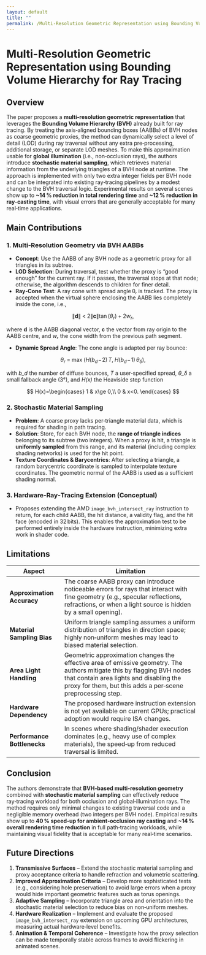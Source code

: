 ```yaml
---
layout: default
title: ""
permalink: /Multi-Resolution Geometric Representation using Bounding Volume Hierarchy for Ray Tracing/
---
```


# Multi-Resolution Geometric Representation using Bounding Volume Hierarchy for Ray Tracing  

## Overview  
The paper proposes a **multi‑resolution geometric representation** that leverages the **Bounding Volume Hierarchy (BVH)** already built for ray tracing. By treating the axis‑aligned bounding boxes (AABBs) of BVH nodes as coarse geometric proxies, the method can dynamically select a level of detail (LOD) during ray traversal without any extra pre‑processing, additional storage, or separate LOD meshes. To make this approximation usable for **global illumination** (i.e., non‑occlusion rays), the authors introduce **stochastic material sampling**, which retrieves material information from the underlying triangles of a BVH node at runtime. The approach is implemented with only two extra integer fields per BVH node and can be integrated into existing ray‑tracing pipelines by a modest change to the BVH traversal logic. Experimental results on several scenes show up to **~14 % reduction in total rendering time** and **~12 % reduction in ray‑casting time**, with visual errors that are generally acceptable for many real‑time applications.

## Main Contributions  

### 1. Multi‑Resolution Geometry via BVH AABBs  
- **Concept**: Use the AABB of any BVH node as a geometric proxy for all triangles in its subtree.  
- **LOD Selection**: During traversal, test whether the proxy is “good enough” for the current ray. If it passes, the traversal stops at that node; otherwise, the algorithm descends to children for finer detail.  
- **Ray‑Cone Test**: A ray cone with spread angle θᵣ is tracked. The proxy is accepted when the virtual sphere enclosing the AABB lies completely inside the cone, i.e.,  

$$
\| \mathbf{d} \| \;<\; 2\|\mathbf{c}\|\tan(\theta_r) \;+\; 2 w_r,
$$

where **d** is the AABB diagonal vector, **c** the vector from ray origin to the AABB centre, and *wᵣ* the cone width from the previous path segment.  

- **Dynamic Spread Angle**: The cone angle is adapted per ray bounce:  

$$
\theta_r \;=\; \max\!\bigl( H(b_d\!-\!2)\,T,\; H(b_d\!-\!1)\,\theta_\delta \bigr),
$$

with *b_d* the number of diffuse bounces, *T* a user‑specified spread, *θ_δ* a small fallback angle (3°), and *H(x)* the Heaviside step function  

$$
H(x)=\begin{cases}
1 & x\ge 0,\\
0 & x<0.
\end{cases}
$$

### 2. Stochastic Material Sampling  
- **Problem**: A coarse proxy lacks per‑triangle material data, which is required for shading in path tracing.  
- **Solution**: Store, for each BVH node, the **range of triangle indices** belonging to its subtree (two integers). When a proxy is hit, a triangle is **uniformly sampled** from this range, and its material (including complex shading networks) is used for the hit point.  
- **Texture Coordinates & Barycentrics**: After selecting a triangle, a random barycentric coordinate is sampled to interpolate texture coordinates. The geometric normal of the AABB is used as a sufficient shading normal.  

### 3. Hardware‑Ray‑Tracing Extension (Conceptual)  
- Proposes extending the AMD `image_bvh_intersect_ray` instruction to return, for each child AABB, the hit distance, a validity flag, and the hit face (encoded in 32 bits). This enables the approximation test to be performed entirely inside the hardware instruction, minimizing extra work in shader code.

## Limitations  

| Aspect | Limitation |
|--------|------------|
| **Approximation Accuracy** | The coarse AABB proxy can introduce noticeable errors for rays that interact with fine geometry (e.g., specular reflections, refractions, or when a light source is hidden by a small opening). |
| **Material Sampling Bias** | Uniform triangle sampling assumes a uniform distribution of triangles in direction space; highly non‑uniform meshes may lead to biased material selection. |
| **Area Light Handling** | Geometric approximation changes the effective area of emissive geometry. The authors mitigate this by flagging BVH nodes that contain area lights and disabling the proxy for them, but this adds a per‑scene preprocessing step. |
| **Hardware Dependency** | The proposed hardware instruction extension is not yet available on current GPUs; practical adoption would require ISA changes. |
| **Performance Bottlenecks** | In scenes where shading/shader execution dominates (e.g., heavy use of complex materials), the speed‑up from reduced traversal is limited. |

## Conclusion  
The authors demonstrate that **BVH‑based multi‑resolution geometry** combined with **stochastic material sampling** can effectively reduce ray‑tracing workload for both occlusion and global‑illumination rays. The method requires only minimal changes to existing traversal code and a negligible memory overhead (two integers per BVH node). Empirical results show up to **40 % speed‑up for ambient‑occlusion ray casting** and **~14 % overall rendering time reduction** in full path‑tracing workloads, while maintaining visual fidelity that is acceptable for many real‑time scenarios.

## Future Directions  

1. **Transmissive Surfaces** – Extend the stochastic material sampling and proxy acceptance criteria to handle refraction and volumetric scattering.  
2. **Improved Approximation Criteria** – Develop more sophisticated tests (e.g., considering hole preservation) to avoid large errors when a proxy would hide important geometric features such as torus openings.  
3. **Adaptive Sampling** – Incorporate triangle area and orientation into the stochastic material selection to reduce bias on non‑uniform meshes.  
4. **Hardware Realization** – Implement and evaluate the proposed `image_bvh_intersect_ray` extension on upcoming GPU architectures, measuring actual hardware‑level benefits.  
5. **Animation & Temporal Coherence** – Investigate how the proxy selection can be made temporally stable across frames to avoid flickering in animated scenes.  

